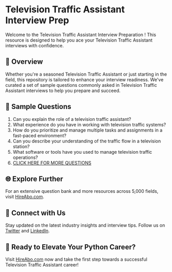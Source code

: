 # Television Traffic Assistant Interview Prep

Welcome to the Television Traffic Assistant Interview Preparation ! This resource is designed to help you ace your Television Traffic Assistant interviews with confidence.

## 🚀 Overview

Whether you're a seasoned Television Traffic Assistant or just starting in the field, this repository is tailored to enhance your interview readiness. We've curated a set of sample questions commonly asked in Television Traffic Assistant interviews to help you prepare and succeed.

## 📝 Sample Questions

1. Can you explain the role of a television traffic assistant?
2. What experience do you have in working with television traffic systems?
3. How do you prioritize and manage multiple tasks and assignments in a fast-paced environment?
4. Can you describe your understanding of the traffic flow in a television station?
5. What software or tools have you used to manage television traffic operations?
6. [CLICK HERE FOR MORE QUESTIONS](https://hireabo.com/job/8_2_41/Television%20Traffic%20Assistant)

## 🌐 Explore Further

For an extensive question bank and more resources across 5,000 fields, visit [HireAbo.com](https://www.hireabo.com).

## 📱 Connect with Us

Stay updated on the latest industry insights and interview tips. Follow us on [Twitter](https://twitter.com/hireabo) and [LinkedIn](https://www.linkedin.com/in/hire-abo-3609972a8/).

## 🚀 Ready to Elevate Your Python Career?

Visit [HireAbo.com](https://www.hireabo.com) now and take the first step towards a successful Television Traffic Assistant career!